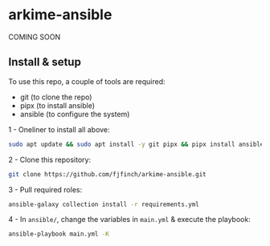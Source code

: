 # arkime-ansible
COMING SOON

## Install & setup
To use this repo, a couple of tools are required:

* git (to clone the repo)
* pipx (to install ansible)
* ansible (to configure the system)

1 - Oneliner to install all above:
```bash
sudo apt update && sudo apt install -y git pipx && pipx install ansible --include-deps && pipx ensurepath && exec $SHELL
```

2 - Clone this repository:
```bash
git clone https://github.com/fjfinch/arkime-ansible.git
```

3 - Pull required roles:
```bash
ansible-galaxy collection install -r requirements.yml
```

4 - In `ansible/`, change the variables in `main.yml` & execute the playbook:
```bash
ansible-playbook main.yml -K
```
